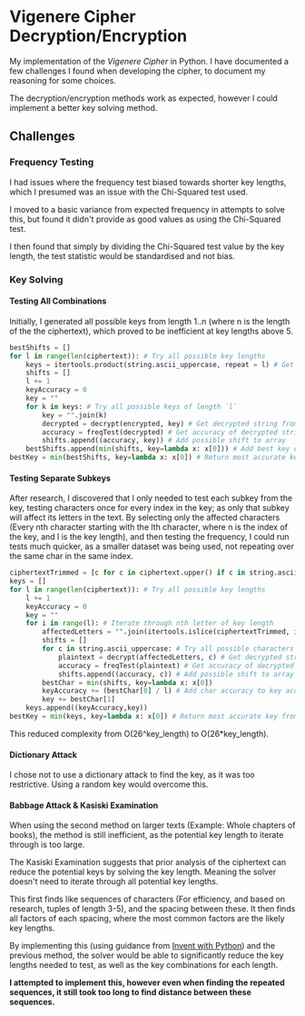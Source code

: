 # Vigenere Cipher Decryption/Encryption
My implementation of the *Vigenere Cipher* in Python. I have documented a few challenges I found when developing the cipher, to document my reasoning for some choices. 

The decryption/encryption methods work as expected, however I could implement a better key solving method.

## Challenges
### Frequency Testing
I had issues where the frequency test biased towards shorter key lengths, which I presumed was an issue with the Chi-Squared test used. 

I moved to a basic variance from expected frequency in attempts to solve this, but found it didn't provide as good values as using the Chi-Squared test.

I then found that simply by dividing the Chi-Squared test value by the key length, the test statistic would be standardised and not bias.

### Key Solving
#### Testing All Combinations
Initially, I generated all possible keys from length 1..n (where n is the length of the the ciphertext), which proved to be inefficient at key lengths above 5.

```py
bestShifts = []
for l in range(len(ciphertext)): # Try all possible key lengths
    keys = itertools.product(string.ascii_uppercase, repeat = l) # Get all possible key combinations of length `l`
    shifts = []
    l += 1
    keyAccuracy = 0
    key = ""
    for k in keys: # Try all possible keys of length `l`
        key = "".join(k)
        decrypted = decrypt(encrypted, key) # Get decrypted string from possible key
        accuracy = freqTest(decrypted) # Get accuracy of decrypted string
        shifts.append((accuracy, key)) # Add possible shift to array
    bestShifts.append(min(shifts, key=lambda x: x[0])) # Add best key combination from this key length to `bestShifts` (Sorted by `accuracy` value of tuple)
bestKey = min(bestShifts, key=lambda x: x[0]) # Return most accurate key from `bestShifts` at all key lengths
```

#### Testing Separate Subkeys
After research, I discovered that I only needed to test each subkey from the key, testing characters once for every index in the key; as only that subkey will affect its letters in the text. By selecting only the affected characters (Every nth character starting with the lth character, where n is the index of the key, and l is the key length), and then testing the frequency, I could run tests much quicker, as a smaller dataset was being used, not repeating over the same char in the same index.

```py
ciphertextTrimmed = [c for c in ciphertext.upper() if c in string.ascii_uppercase]
keys = []
for l in range(len(ciphertext)): # Try all possible key lengths
    l += 1
    keyAccuracy = 0
    key = ""
    for i in range(l): # Iterate through nth letter of key length
        affectedLetters = "".join(itertools.islice(ciphertextTrimmed, i, None, l)) # Get every nth letter from `encrypted`
        shifts = []
        for c in string.ascii_uppercase: # Try all possible characters for nth letter
            plaintext = decrypt(affectedLetters, c) # Get decrypted string from possible key
            accuracy = freqTest(plaintext) # Get accuracy of decrypted string
            shifts.append((accuracy, c)) # Add possible shift to array
        bestChar = min(shifts, key=lambda x: x[0])
        keyAccuracy += (bestChar[0] / l) # Add char accuracy to key accuracy, divide by key_length avoids biasing for smaller keys
        key += bestChar[1]
    keys.append((keyAccuracy,key))
bestKey = min(keys, key=lambda x: x[0]) # Return most accurate key from best `keys` at all key lengths
```

This reduced complexity from O(26^key_length) to O(26*key_length).

#### Dictionary Attack
I chose not to use a dictionary attack to find the key, as it was too restrictive. Using a random key would overcome this.

#### Babbage Attack & Kasiski Examination
When using the second method on larger texts (Example: Whole chapters of books), the method is still inefficient, as the potential key length to iterate through is too large.

The Kasiski Examination suggests that prior analysis of the ciphertext can reduce the potential keys by solving the key length. Meaning the solver doesn't need to iterate through all potential key lengths.

This first finds like sequences of characters (For efficiency, and based on research, tuples of length 3-5), and the spacing between these. It then finds all factors of each spacing, where the most common factors are the likely key lengths. 

By implementing this (using guidance from [Invent with Python](https://inventwithpython.com/hacking/chapter21.html)) and the previous method, the solver would be able to significantly reduce the key lengths needed to test, as well as the key combinations for each length.

**I attempted to implement this, however even when finding the repeated sequences, it still took too long to find distance between these sequences.**
